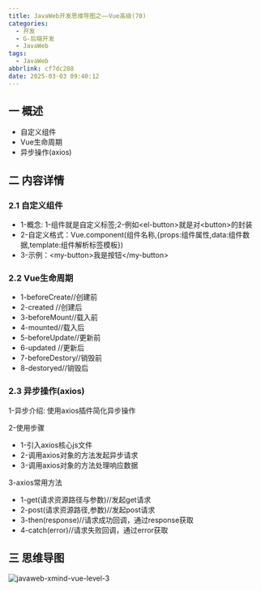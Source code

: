 ```yaml
---
title: JavaWeb开发思维导图之——Vue高级(70)
categories:
  - 开发
  - G-后端开发
  - JavaWeb
tags:
  - JavaWeb
abbrlink: cf7dc288
date: 2025-03-03 09:40:12
---
```

## 一 概述

* 自定义组件
* Vue生命周期
* 异步操作(axios)

<!--more-->

## 二 内容详情

### 2.1 自定义组件

* 1-概念: 1-组件就是自定义标签;2-例如\<el-button>就是对\<button>的封装
* 2-自定义格式：Vue.component(组件名称,{props:组件属性,data:组件数据,template:组件解析标签模板})
* 3-示例：\<my-button>我是按钮\</my-button>

### 2.2 Vue生命周期

* 1-beforeCreate//创建前
* 2-created //创建后
* 3-beforeMount//载入前
* 4-mounted//载入后
* 5-beforeUpdate//更新前
* 6-updated //更新后
* 7-beforeDestory//销毁前
* 8-destoryed//销毁后

### 2.3 异步操作(axios)

1-异步介绍: 使用axios插件简化异步操作

2-使用步骤

* 1-引入axios核心js文件
* 2-调用axios对象的方法发起异步请求
* 3-调用axios对象的方法处理响应数据

3-axios常用方法

* 1-get(请求资源路径与参数)//发起get请求
* 2-post(请求资源路径,参数)//发起post请求
* 3-then(response)//请求成功回调，通过response获取
* 4-catch(error)//请求失败回调，通过error获取

## 三 思维导图

![javaweb-xmind-vue-level-3][1]



[1]:https://cdn.jsdelivr.net/gh/PGzxc/CDN/blog-java/javaweb-xmind-vue-level-3.png